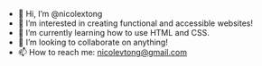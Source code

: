 - 👋 Hi, I’m @nicolextong
- 👀 I’m interested in creating functional and accessible websites!
- 🌱 I’m currently learning how to use HTML and CSS.
- 💞️ I’m looking to collaborate on anything!
- 📫 How to reach me: nicolevtong@gmail.com

<!---
nicolextong/nicolextong is a ✨ special ✨ repository because its `README.md` (this file) appears on your GitHub profile.
You can click the Preview link to take a look at your changes.
--->
